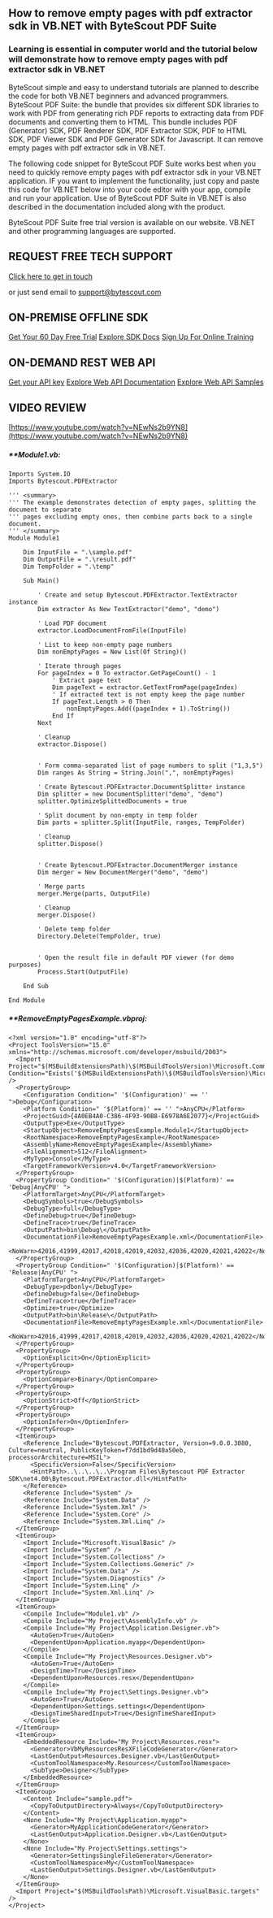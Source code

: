 ## How to remove empty pages with pdf extractor sdk in VB.NET with ByteScout PDF Suite

### Learning is essential in computer world and the tutorial below will demonstrate how to remove empty pages with pdf extractor sdk in VB.NET

ByteScout simple and easy to understand tutorials are planned to describe the code for both VB.NET beginners and advanced programmers. ByteScout PDF Suite: the bundle that provides six different SDK libraries to work with PDF from generating rich PDF reports to extracting data from PDF documents and converting them to HTML. This bundle includes PDF (Generator) SDK, PDF Renderer SDK, PDF Extractor SDK, PDF to HTML SDK, PDF Viewer SDK and PDF Generator SDK for Javascript. It can remove empty pages with pdf extractor sdk in VB.NET.

The following code snippet for ByteScout PDF Suite works best when you need to quickly remove empty pages with pdf extractor sdk in your VB.NET application. IF you want to implement the functionality, just copy and paste this code for VB.NET below into your code editor with your app, compile and run your application. Use of ByteScout PDF Suite in VB.NET is also described in the documentation included along with the product.

ByteScout PDF Suite free trial version is available on our website. VB.NET and other programming languages are supported.

## REQUEST FREE TECH SUPPORT

[Click here to get in touch](https://bytescout.zendesk.com/hc/en-us/requests/new?subject=ByteScout%20PDF%20Suite%20Question)

or just send email to [support@bytescout.com](mailto:support@bytescout.com?subject=ByteScout%20PDF%20Suite%20Question) 

## ON-PREMISE OFFLINE SDK 

[Get Your 60 Day Free Trial](https://bytescout.com/download/web-installer?utm_source=github-readme)
[Explore SDK Docs](https://bytescout.com/documentation/index.html?utm_source=github-readme)
[Sign Up For Online Training](https://academy.bytescout.com/)


## ON-DEMAND REST WEB API

[Get your API key](https://pdf.co/documentation/api?utm_source=github-readme)
[Explore Web API Documentation](https://pdf.co/documentation/api?utm_source=github-readme)
[Explore Web API Samples](https://github.com/bytescout/ByteScout-SDK-SourceCode/tree/master/PDF.co%20Web%20API)

## VIDEO REVIEW

[https://www.youtube.com/watch?v=NEwNs2b9YN8](https://www.youtube.com/watch?v=NEwNs2b9YN8)




<!-- code block begin -->

##### ****Module1.vb:**
    
```
Imports System.IO
Imports Bytescout.PDFExtractor

''' <summary>
''' The example demonstrates detection of empty pages, splitting the document to separate 
''' pages excluding empty ones, then combine parts back to a single document.
''' </summary>
Module Module1

    Dim InputFile = ".\sample.pdf"
    Dim OutputFile = ".\result.pdf"
    Dim TempFolder = ".\temp"

    Sub Main()

        ' Create and setup Bytescout.PDFExtractor.TextExtractor instance
        Dim extractor As New TextExtractor("demo", "demo")
        
        ' Load PDF document
        extractor.LoadDocumentFromFile(InputFile)

        ' List to keep non-empty page numbers
        Dim nonEmptyPages = New List(Of String)()

        ' Iterate through pages 
        For pageIndex = 0 To extractor.GetPageCount() - 1
            ' Extract page text
            Dim pageText = extractor.GetTextFromPage(pageIndex)
            ' If extracted text is not empty keep the page number
            If pageText.Length > 0 Then
                nonEmptyPages.Add((pageIndex + 1).ToString())
            End If
        Next
        
        ' Cleanup
        extractor.Dispose()


        ' Form comma-separated list of page numbers to split ("1,3,5")
        Dim ranges As String = String.Join(",", nonEmptyPages)

        ' Create Bytescout.PDFExtractor.DocumentSplitter instance
        Dim splitter = new DocumentSplitter("demo", "demo")
        splitter.OptimizeSplittedDocuments = true

        ' Split document by non-empty in temp folder
        Dim parts = splitter.Split(InputFile, ranges, TempFolder)

        ' Cleanup
        splitter.Dispose()

        
        ' Create Bytescout.PDFExtractor.DocumentMerger instance
        Dim merger = New DocumentMerger("demo", "demo")

        ' Merge parts
        merger.Merge(parts, OutputFile)

        ' Cleanup
        merger.Dispose()

        ' Delete temp folder
        Directory.Delete(TempFolder, true)
        

        ' Open the result file in default PDF viewer (for demo purposes)
        Process.Start(OutputFile)

    End Sub

End Module

```

<!-- code block end -->    

<!-- code block begin -->

##### ****RemoveEmptyPagesExample.vbproj:**
    
```
<?xml version="1.0" encoding="utf-8"?>
<Project ToolsVersion="15.0" xmlns="http://schemas.microsoft.com/developer/msbuild/2003">
  <Import Project="$(MSBuildExtensionsPath)\$(MSBuildToolsVersion)\Microsoft.Common.props" Condition="Exists('$(MSBuildExtensionsPath)\$(MSBuildToolsVersion)\Microsoft.Common.props')" />
  <PropertyGroup>
    <Configuration Condition=" '$(Configuration)' == '' ">Debug</Configuration>
    <Platform Condition=" '$(Platform)' == '' ">AnyCPU</Platform>
    <ProjectGuid>{4A0EB4A0-C386-4F93-90B8-E6978A6E2077}</ProjectGuid>
    <OutputType>Exe</OutputType>
    <StartupObject>RemoveEmptyPagesExample.Module1</StartupObject>
    <RootNamespace>RemoveEmptyPagesExample</RootNamespace>
    <AssemblyName>RemoveEmptyPagesExample</AssemblyName>
    <FileAlignment>512</FileAlignment>
    <MyType>Console</MyType>
    <TargetFrameworkVersion>v4.0</TargetFrameworkVersion>
  </PropertyGroup>
  <PropertyGroup Condition=" '$(Configuration)|$(Platform)' == 'Debug|AnyCPU' ">
    <PlatformTarget>AnyCPU</PlatformTarget>
    <DebugSymbols>true</DebugSymbols>
    <DebugType>full</DebugType>
    <DefineDebug>true</DefineDebug>
    <DefineTrace>true</DefineTrace>
    <OutputPath>bin\Debug\</OutputPath>
    <DocumentationFile>RemoveEmptyPagesExample.xml</DocumentationFile>
    <NoWarn>42016,41999,42017,42018,42019,42032,42036,42020,42021,42022</NoWarn>
  </PropertyGroup>
  <PropertyGroup Condition=" '$(Configuration)|$(Platform)' == 'Release|AnyCPU' ">
    <PlatformTarget>AnyCPU</PlatformTarget>
    <DebugType>pdbonly</DebugType>
    <DefineDebug>false</DefineDebug>
    <DefineTrace>true</DefineTrace>
    <Optimize>true</Optimize>
    <OutputPath>bin\Release\</OutputPath>
    <DocumentationFile>RemoveEmptyPagesExample.xml</DocumentationFile>
    <NoWarn>42016,41999,42017,42018,42019,42032,42036,42020,42021,42022</NoWarn>
  </PropertyGroup>
  <PropertyGroup>
    <OptionExplicit>On</OptionExplicit>
  </PropertyGroup>
  <PropertyGroup>
    <OptionCompare>Binary</OptionCompare>
  </PropertyGroup>
  <PropertyGroup>
    <OptionStrict>Off</OptionStrict>
  </PropertyGroup>
  <PropertyGroup>
    <OptionInfer>On</OptionInfer>
  </PropertyGroup>
  <ItemGroup>
    <Reference Include="Bytescout.PDFExtractor, Version=9.0.0.3080, Culture=neutral, PublicKeyToken=f7dd1bd9d40a50eb, processorArchitecture=MSIL">
      <SpecificVersion>False</SpecificVersion>
      <HintPath>..\..\..\..\Program Files\Bytescout PDF Extractor SDK\net4.00\Bytescout.PDFExtractor.dll</HintPath>
    </Reference>
    <Reference Include="System" />
    <Reference Include="System.Data" />
    <Reference Include="System.Xml" />
    <Reference Include="System.Core" />
    <Reference Include="System.Xml.Linq" />
  </ItemGroup>
  <ItemGroup>
    <Import Include="Microsoft.VisualBasic" />
    <Import Include="System" />
    <Import Include="System.Collections" />
    <Import Include="System.Collections.Generic" />
    <Import Include="System.Data" />
    <Import Include="System.Diagnostics" />
    <Import Include="System.Linq" />
    <Import Include="System.Xml.Linq" />
  </ItemGroup>
  <ItemGroup>
    <Compile Include="Module1.vb" />
    <Compile Include="My Project\AssemblyInfo.vb" />
    <Compile Include="My Project\Application.Designer.vb">
      <AutoGen>True</AutoGen>
      <DependentUpon>Application.myapp</DependentUpon>
    </Compile>
    <Compile Include="My Project\Resources.Designer.vb">
      <AutoGen>True</AutoGen>
      <DesignTime>True</DesignTime>
      <DependentUpon>Resources.resx</DependentUpon>
    </Compile>
    <Compile Include="My Project\Settings.Designer.vb">
      <AutoGen>True</AutoGen>
      <DependentUpon>Settings.settings</DependentUpon>
      <DesignTimeSharedInput>True</DesignTimeSharedInput>
    </Compile>
  </ItemGroup>
  <ItemGroup>
    <EmbeddedResource Include="My Project\Resources.resx">
      <Generator>VbMyResourcesResXFileCodeGenerator</Generator>
      <LastGenOutput>Resources.Designer.vb</LastGenOutput>
      <CustomToolNamespace>My.Resources</CustomToolNamespace>
      <SubType>Designer</SubType>
    </EmbeddedResource>
  </ItemGroup>
  <ItemGroup>
    <Content Include="sample.pdf">
      <CopyToOutputDirectory>Always</CopyToOutputDirectory>
    </Content>
    <None Include="My Project\Application.myapp">
      <Generator>MyApplicationCodeGenerator</Generator>
      <LastGenOutput>Application.Designer.vb</LastGenOutput>
    </None>
    <None Include="My Project\Settings.settings">
      <Generator>SettingsSingleFileGenerator</Generator>
      <CustomToolNamespace>My</CustomToolNamespace>
      <LastGenOutput>Settings.Designer.vb</LastGenOutput>
    </None>
  </ItemGroup>
  <Import Project="$(MSBuildToolsPath)\Microsoft.VisualBasic.targets" />
</Project>
```

<!-- code block end -->
